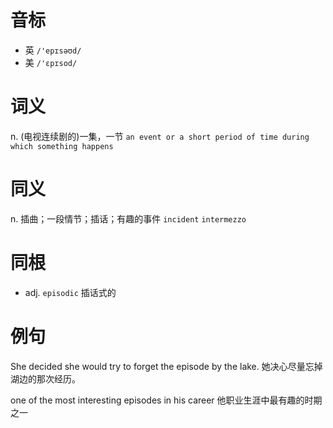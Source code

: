 # 音标

- 英 `/'epɪsəʊd/`
- 美 `/'ɛpɪsod/`

# 词义

n. (电视连续剧的)一集，一节
`an event or a short period of time during which something happens`

# 同义

n. 插曲；一段情节；插话；有趣的事件
`incident` `intermezzo`

# 同根

- adj. `episodic` 插话式的

# 例句

She decided she would try to forget the episode by the lake.
她决心尽量忘掉湖边的那次经历。

one of the most interesting episodes in his career
他职业生涯中最有趣的时期之一


